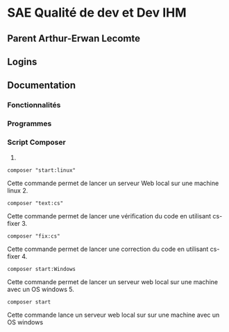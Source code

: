 # SAE Qualité de dev et Dev IHM

## Parent Arthur-Erwan Lecomte
## Logins

## Documentation
### Fonctionnalités
### Programmes
### Script Composer

1.
```
composer "start:linux"
```
Cette commande permet de lancer un serveur Web local sur une machine linux
2.
```
composer "text:cs"
```
Cette commande permet de lancer une vérification du code en utilisant cs-fixer
3.
```
composer "fix:cs"
```
Cette commande permet de lancer une correction du code en utilisant cs-fixer
4.
```
composer start:Windows
```
Cette commande permet de lancer un serveur web local sur une machine avec un OS windows 
5. 
```
composer start
```
Cette commande lance un serveur web local sur sur une machine avec un OS windows 